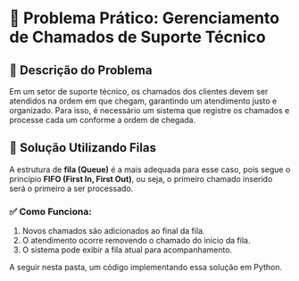 # 📌 Problema Prático: Gerenciamento de Chamados de Suporte Técnico

## 🔹 Descrição do Problema
Em um setor de suporte técnico, os chamados dos clientes devem ser atendidos na ordem em que chegam, garantindo um atendimento justo e organizado. Para isso, é necessário um sistema que registre os chamados e processe cada um conforme a ordem de chegada.

## 🚀 Solução Utilizando Filas
A estrutura de **fila (Queue)** é a mais adequada para esse caso, pois segue o princípio **FIFO (First In, First Out)**, ou seja, o primeiro chamado inserido será o primeiro a ser processado.

### ✅ Como Funciona:
1. Novos chamados são adicionados ao final da fila.
2. O atendimento ocorre removendo o chamado do início da fila.
3. O sistema pode exibir a fila atual para acompanhamento.

A seguir nesta pasta, um código implementando essa solução em Python.
